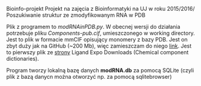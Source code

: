 Bioinfo-projekt
Projekt na zajęcia z Bioinformatyki na UJ w roku 2015/2016/ Poszukiwanie struktur ze zmodyfikowanym RNA w PDB

Plik z programem to *modRNAinPDB.py*. W obecnej wersji do działania potrzebuje pliku *Components-pub.cif*, umieszczonego w working directory. Jest to plik w formacie mmCIF opisujący monomery z bazy PDB. Jest on zbyt duży jak na GitHub (~200 Mb), więc zamieszczam do niego [link](http://ligand-expo.rcsb.org/dictionaries/Components-pub.cif). Jest to pierwszy plik ze [strony](http://ligand-expo.rcsb.org/ld-download.html) Ligand Expo Downloads (Chemical component dictionaries).

Program tworzy lokalną bazę danych **modRNA.db** za pomocą SQLite (czyli plik z bazą danycn można otworzyć np. za pomocą sqlitebrowser)